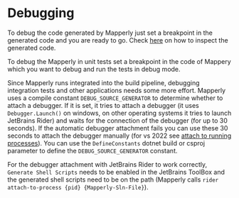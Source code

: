 # Debugging

To debug the code generated by Mapperly just set a breakpoint in the generated code and you are ready to go.
Check [here](../configuration/generated-source) on how to inspect the generated code.

To debug the Mapperly in unit tests set a breakpoint
in the code of Mappery which you want to debug and run the tests in debug mode.

Since Mapperly runs integrated into the build pipeline,
debugging integration tests and other applications needs some more effort.
Mapperly uses a compile constant `DEBUG_SOURCE_GENERATOR` to determine whether to attach a debugger.
If it is set, it tries to attach a debugger
(it uses `Debugger.Launch()` on windows, on other operating systems it tries to launch JetBrains Rider)
and waits for the connection of the debugger (for up to 30 seconds).
If the automatic debugger attachment fails you can use these 30 seconds to attach the debugger manually
(for vs 2022 see [attach to running processes](https://docs.microsoft.com/en-us/visualstudio/debugger/attach-to-running-processes-with-the-visual-studio-debugger?view=vs-2022)).
You can use the `DefineConstants` dotnet build or csproj parameter to define the `DEBUG_SOURCE_GENERATOR` constant.

For the debugger attachment with JetBrains Rider to work correctly,
`Generate Shell Scripts` needs to be enabled in the JetBrains ToolBox
and the generated shell scripts need to be on the path (Mapperly calls `rider attach-to-process {pid} {Mapperly-Sln-File}`).
